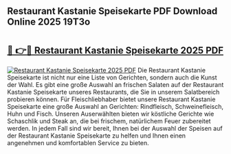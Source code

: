 ## Restaurant Kastanie Speisekarte PDF Download Online 2025 19T3o

# <h2><a href="http://gceb0i.nevu.top/?p=Restaurant+Kastanie+Speisekarte">🔗 👉🔴 Restaurant Kastanie Speisekarte 2025 PDF</a></h2>

[![Restaurant Kastanie Speisekarte 2025 PDF](https://i.imgur.com/dBaPXMq.png)](http://gceb0i.nevu.top/?p=Restaurant+Kastanie+Speisekarte)
Die Restaurant Kastanie Speisekarte ist nicht nur eine Liste von Gerichten, sondern auch die Kunst der Wahl. Es gibt eine große Auswahl an frischen Salaten auf der Restaurant Kastanie Speisekarte unseres Restaurants, die Sie in unserem Salatbereich probieren können. Für Fleischliebhaber bietet unsere Restaurant Kastanie Speisekarte eine große Auswahl an Gerichten: Rindfleisch, Schweinefleisch, Huhn und Fisch. Unseren Auserwählten bieten wir köstliche Gerichte wie Schaschlik und Steak an, die bei frischem, natürlichem Feuer zubereitet werden. In jedem Fall sind wir bereit, Ihnen bei der Auswahl der Speisen auf der Restaurant Kastanie Speisekarte zu helfen und Ihnen einen angenehmen und komfortablen Service zu bieten.
